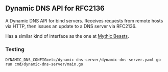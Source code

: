 ## Dynamic DNS API for RFC2136

A Dynamic DNS API for bind servers. Receives requests from remote hosts via HTTP, then issues an update to a DNS server via RFC2136. 

Has a similar kind of interface as the one at [Mythic Beasts](https://www.mythic-beasts.com/support/api/dnsv2/dynamic-dns).

### Testing

```
DYNAMIC_DNS_CONFIG=etc/dynamic-dns-server/dynamic-dns-server.yaml go run cmd/dynamic-dns-server/main.go
```